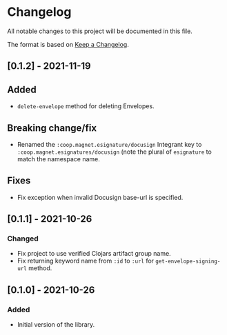 # Changelog
All notable changes to this project will be documented in this file.

The format is based on [Keep a Changelog](http://keepachangelog.com/en/1.0.0/).

## [0.1.2] - 2021-11-19

## Added
- `delete-envelope` method for deleting Envelopes.

## Breaking change/fix
- Renamed the `:coop.magnet.esignature/docusign` Integrant key to
  `:coop.magnet.esignatures/docusign` (note the plural of `esignature`
  to match the namespace name.

## Fixes
- Fix exception when invalid Docusign base-url is specified.

## [0.1.1] - 2021-10-26

### Changed
- Fix project to use verified Clojars artifact group name.
- Fix returning keyword name from `:id` to `:url` for `get-envelope-signing-url` method.

## [0.1.0] - 2021-10-26

### Added
- Initial version of the library.
